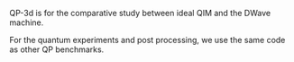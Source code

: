 QP-3d is for the comparative study between ideal QIM and the DWave machine. 

For the quantum experiments and post processing, we use the same code as other QP benchmarks. 